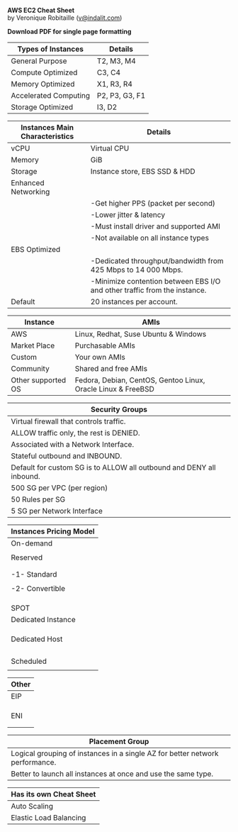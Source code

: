 **AWS EC2 Cheat Sheet**  
by Veronique Robitaille (v@indalit.com) 
  
**Download PDF for single page formatting** 


Types of Instances	|	Details
------------------- | ----------------
General Purpose	| T2, M3, M4		
Compute Optimized	| C3, C4
Memory Optimized | X1, R3, R4		
Accelerated Computing	| P2, P3, G3, F1			
Storage Optimized	| I3, D2			



Instances Main Characteristics | Details
------------------------------ | ------------------------				
vCPU | Virtual CPU			
Memory	| GiB		  
Storage | Instance store, EBS SSD & HDD				 
Enhanced Networking | 
 || -Get higher PPS (packet per second)				
 || -Lower jitter & latency				
 || -Must install driver and supported AMI				
 || -Not available on all instance types				
EBS Optimized | 
 || -Dedicated throughput/bandwidth from 425 Mbps to 14 000 Mbps.			
 || -Minimize contention between EBS I/O and other traffic from the instance.				
Default | 20 instances per account.		



Instance | AMIs			  
---------|-----------
AWS | Linux, Redhat, Suse Ubuntu & Windows			  	
Market Place | Purchasable AMIs			     	
Custom | Your own AMIs			  	
Community | Shared and free AMIs			
Other supported OS | Fedora, Debian, CentOS, Gentoo Linux, Oracle Linux & FreeBSD			


			
Security Groups	| 
--------------- | 	
 | Virtual firewall that controls traffic.				
 | ALLOW traffic only, the rest is DENIED.				
 | Associated with a Network Interface.				
 | Stateful outbound and INBOUND.			
 | Default for custom SG is to ALLOW all outbound and DENY all inbound.				
 | 500 SG per VPC (per region)		
 | 50 Rules per SG		
 | 5 SG per Network Interface		



Instances Pricing Model |  
------------------------|
On-demand | Pay per second when instance is running
   || No contract
Reserved | No, partial or full upfront
   || Can be applied to an AZ or a region, capacity reservation only if applied to AZ.
   || Modyfing, exchanging an instance is only available on certain OS.
  -1-  Standard | 1 or 3 year contract
   || Can exchange within same instance family using a normalisation factor.
  -2-  Convertible |  3 year contract only
   || Can change instance family.
   || Can only be exchanged to same or higher payment option.
   || Can exchange for 1 or many instances as long as the price is equal or higher.
SPOT | Use spare capacity at Market Price.
Dedicated Instance | Hourly usage fee + per region fee
   || Dedicated physical server/host
   || Per instance billing
   || You can have dedicated SPOT instances.
Dedicated Host | Per host billing
   || Visibility of the number of sockets and physical cores.  
   || Visibility and control over how instances are placed.  
   || Ideal for server-bound software and compliance & regulatory requirements. 
   || Per family type  
Scheduled | Pay for scheduled slots
   || 1 year contract



  
Other       |
----------- | 
EIP | Static IPv4 address (5 per region)
   || Associated to a Network Interface
   || Hourly charge if not used or more than one per instance.
   || Can remap from one instance to another.
ENI | Default is the Primary Network Interface (eth0) and cannot be detached.
   || Can attach/detach other ENI from one instance to another.
   || Limit varies on instance type.



  
Placement Group |  
----------------|
| Logical grouping of instances in a single AZ for better network performance.  
| Better to launch all instances at once and use the same type. 



Has its own Cheat Sheet |
------------------------ |
 | Auto Scaling  
 | Elastic Load Balancing  
			